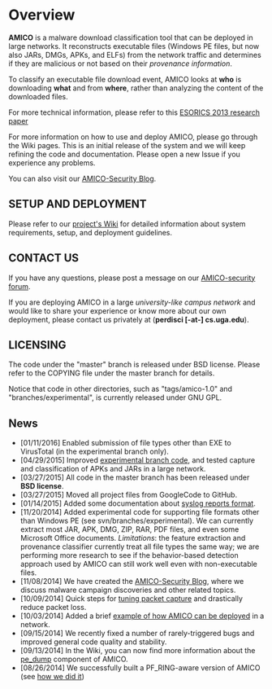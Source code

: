 # Overview #

**AMICO** is a malware download classification tool that can be deployed in large networks. It reconstructs executable files (Windows PE files, but now also JARs, DMGs, APKs, and ELFs) from the network traffic and determines if they are malicious or not based on their _provenance information_.

To classify an executable file download event, AMICO looks at **who** is downloading **what** and from **where**, rather than analyzing the content of the downloaded files.

For more technical information, please refer to this [ESORICS 2013 research paper](http://www.perdisci.com/publications/publication-files/amico.pdf)

For more information on how to use and deploy AMICO, please go through the Wiki pages. This is an initial release of the system and we will keep refining the code and documentation. Please open a new Issue if you experience any problems.

You can also visit our [AMICO-Security Blog](http://amico-security.blogspot.com/).


## SETUP AND DEPLOYMENT ##
Please refer to our [project's Wiki](https://github.com/perdisci/amico/wiki) for detailed information about system requirements, setup, and deployment guidelines.


## CONTACT US ##
If you have any questions, please post a message on our [AMICO-security forum](https://groups.google.com/forum/#!forum/amico-security).

If you are deploying AMICO in a large _university-like campus network_ and would like to share your experience or know more about our own deployment, please contact us privately at (**perdisci [-at-] cs.uga.edu**).


## LICENSING ##
The code under the "master" branch is released under BSD license. Please refer to the COPYING file under the master branch for details.

Notice that code in other directories, such as "tags/amico-1.0" and "branches/experimental", is currently released under GNU GPL.


## News ##
  * [01/11/2016] Enabled submission of file types other than EXE to VirusTotal (in the experimental branch only).
  * [04/29/2015] Improved [experimental branch code](https://github.com/perdisci/amico/tree/experimental), and tested capture and classification of APKs and JARs in a large network.
  * [03/27/2015] All code in the master branch has been released under **BSD license**.
  * [03/27/2015] Moved all project files from GoogleCode to GitHub.
  * [01/14/2015] Added some documentation about [syslog reports format](https://github.com/perdisci/amico/wiki/Syslog-Reports-Format).
  * [11/20/2014] Added experimental code for supporting file formats other than Windows PE (see svn/branches/experimental). We can currently extract most JAR, APK, DMG, ZIP, RAR, PDF files, and even some Microsoft Office documents. _Limitations_: the feature extraction and provenance classifier currently treat all file types the same way; we are performing more research to see if the behavior-based detection approach used by AMICO can still work well even with non-executable files.
  * [11/08/2014] We have created the [AMICO-Security Blog](http://amico-security.blogspot.com/), where we discuss malware campaign discoveries and other related topics.
  * [10/09/2014] Quick steps for [tuning packet capture](https://github.com/perdisci/amico/wiki/Tuning-Packet-Capture) and drastically reduce packet loss.
  * [10/03/2014] Added a brief [example of how AMICO can be deployed](https://github.com/perdisci/amico/wiki/Deployment-Example) in a network.
  * [09/15/2014] We recently fixed a number of rarely-triggered bugs and improved general code quality and stability.
  * [09/13/2014] In the Wiki, you can now find more information about the [pe\_dump](https://github.com/perdisci/amico/wiki/pe_dump-Module) component of AMICO.
  * [08/26/2014] We successfully built a PF\_RING-aware version of AMICO (see [how we did it](https://github.com/perdisci/amico/blob/master/external_libs/README))
